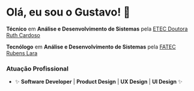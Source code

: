 
# Olá, eu sou o Gustavo! 👋

**Técnico** em **Análise e Desenvolvimento de Sistemas** pela [ETEC Doutora Ruth Cardoso](https://www.cps.sp.gov.br/etecs/etec-dra-ruth-cardoso/)

**Tecnólogo** em **Análise e Desenvolvimento de Sistemas** pela [FATEC Rubens Lara](https://fatecrl.edu.br/)

### Atuação Profissional
- ✨ **Software Developer** | **Product Design** | **UX Design** | **UI Design** ✨
